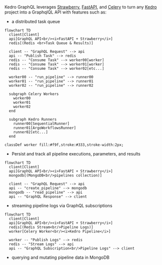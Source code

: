 Kedro GraphQL leverages
[Strawberry](https://strawberry.rocks/), [FastAPI](https://fastapi.tiangolo.com/),
and [Celery](https://docs.celeryq.dev/en/stable/index.html) to turn any
 [Kedro](https://docs.kedro.org/en/stable/) project into a GraphqlQL API
 with features such as:

- a distributed task queue

```mermaid
flowchart TD
  client[Client]
  api[GraphQL API<br/><i>FastAPI + Strawberry</i>]
  redis[(Redis <br>Task Queue & Results)]

  client -- "GraphQL Request" --> api
  api -- "Publish Task" --> redis
  redis -- "Consume Task" --> worker00[worker]
  redis -- "Consume Task" --> worker01[worker]
  redis -- "Consume Task" --> worker02[etc...]

  worker00 -- "run_pipeline" --> runner00
  worker01 -- "run_pipeline" --> runner01
  worker02 -- "run_pipeline" --> runner02

  subgraph Celery Workers
    worker00
    worker01
    worker02
  end

  subgraph Kedro Runners
    runner00[SequentialRunner]
    runner01[ArgoWorkflowsRunner]
    runner02[etc...]
  end

classDef worker fill:#f9f,stroke:#333,stroke-width:2px;
```

  - Persist and track all pipeline executions, parameters, and results

```mermaid
flowchart TD
  client[Client]
  api[GraphQL API<br/><i>FastAPI + Strawberry</i>]
  mongodb[(MongoDB<br/>pipelines collection)]

  client -- "GraphQL Request" --> api
  api -- "create_pipeline" --> mongodb
  mongodb -- "read_pipeline" --> api
  api -- "GraphQL Response" --> client
```
  

- streaming pipeline logs via GraphQL subscriptions

```mermaid
flowchart TD
  client[Client]
  api[GraphQL API<br/><i>FastAPI + Strawberry</i>]
  redis[(Redis Stream<br/>Pipeline Logs)]
  worker[Celery Worker<br/><i>Kedro Pipeline</i>]

  worker -- "Publish Logs" --> redis
  redis -- "Stream Logs" --> api
  api -- "GraphQL Subscription<br/>Pipeline Logs" --> client
```

- querying and mutating pipeline data in MongoDB

